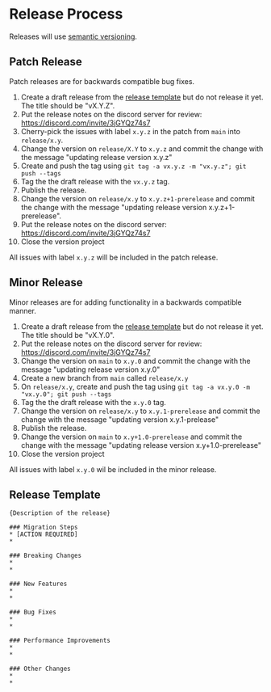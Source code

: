 # Release Process

Releases will use [semantic versioning](https://semver.org/).

## Patch Release

Patch releases are for backwards compatible bug fixes.

1. Create a draft release from the [release template](#release-template) but do not release it yet. The title should be "vX.Y.Z".
2. Put the release notes on the discord server for review: https://discord.com/invite/3jGYQz74s7
3. Cherry-pick the issues with label `x.y.z` in the patch from `main` into `release/x.y`.
4. Change the version on `release/X.Y` to `x.y.z` and commit the change with the message "updating release version x.y.z"
5. Create and push the tag using `git tag -a vx.y.z -m "vx.y.z"; git push --tags`
6. Tag the the draft release with the `vx.y.z` tag.
7. Publish the release.
8. Change the version on `release/x.y` to `x.y.z+1-prerelease` and commit the change with the message "updating release version x.y.z+1-prerelease".
9. Put the release notes on the discord server: https://discord.com/invite/3jGYQz74s7
10. Close the version project

All issues with label `x.y.z` will be included in the patch release.

## Minor Release

Minor releases are for adding functionality in a backwards compatible manner.

1. Create a draft release from the [release template](#release-template) but do not release it yet. The title should be "vX.Y.0".
2. Put the release notes on the discord server for review: https://discord.com/invite/3jGYQz74s7
3. Change the version on `main` to `x.y.0` and commit the change with the message "updating release version x.y.0"
4. Create a new branch from `main` called `release/x.y`
6. On `release/x.y`, create and push the tag using `git tag -a vx.y.0 -m "vx.y.0"; git push --tags`
7. Tag the the draft release with the `x.y.0` tag.
8. Change the version on `release/x.y` to `x.y.1-prerelease` and commit the change with the message "updating version x.y.1-prelease"
9. Publish the release.
10. Change the version on `main` to `x.y+1.0-prerelease` and commit the change with the message "updating release version x.y+1.0-prerelease"
11. Close the version project

All issues with label `x.y.0` wil be included in the minor release.

## Release Template

```
{Description of the release}

### Migration Steps
* [ACTION REQUIRED]
*

### Breaking Changes
*
*

### New Features
*
*

### Bug Fixes
*
*

### Performance Improvements
*
*

### Other Changes
*
*
```
